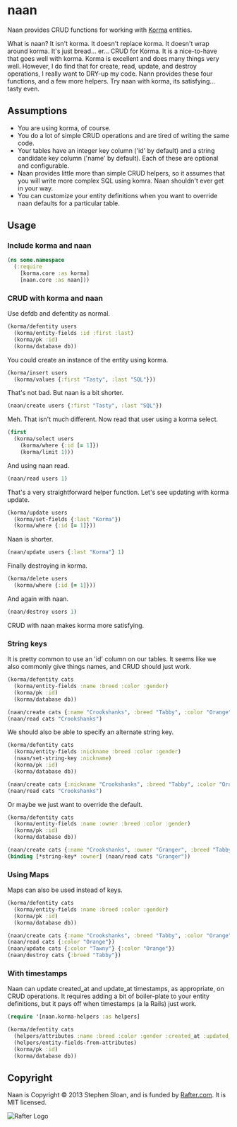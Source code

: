 # naan

Naan provides CRUD functions for working with [Korma](http://sqlkorma.com/) entities.

What is naan?  It isn't korma.  It doesn't replace korma.  It doesn't wrap around korma.  It's just bread... er... CRUD for Korma.  It is a nice-to-have that goes well with korma.  Korma is excellent and does many things very well.  However, I do find that for create, read, update, and destroy operations, I really want to DRY-up my code.  Nann provides these four functions, and a few more helpers.  Try naan with korma, its satisfying... tasty even.

## Assumptions

- You are using korma, of course.
- You do a lot of simple CRUD operations and are tired of writing the same code.
- Your tables have an integer key column ('id' by default) and a string candidate key column ('name' by default).  Each of these are optional and configurable.
- Naan provides little more than simple CRUD helpers, so it assumes that you will write more complex SQL using komra. Naan shouldn't ever get in your way.
- You can customize your entity definitions when you want to override naan defaults for a particular table.

## Usage

### Include korma and naan

```clojure
(ns some.namespace
  (:require
    [korma.core :as korma]
    [naan.core :as naan]))
```

### CRUD with korma and naan


Use defdb and defentity as normal.

```clojure
(korma/defentity users
  (korma/entity-fields :id :first :last)
  (korma/pk :id)
  (korma/database db))
```

You could create an instance of the entity using korma.

```clojure
(korma/insert users
  (korma/values {:first "Tasty", :last "SQL"}))
```

That's not bad.  But naan is a bit shorter.

```clojure
(naan/create users {:first "Tasty", :last "SQL"})
```

Meh.  That isn't much different.  Now read that user using a korma select.

```clojure
(first
  (korma/select users
    (korma/where {:id [= 1]})
    (korma/limit 1)))
```

And using naan read.

```clojure
(naan/read users 1)
```

That's a very straightforward helper function.  Let's see updating with korma update.


```clojure
(korma/update users
  (korma/set-fields {:last "Korma"})
  (korma/where {:id [= 1]}))
```

Naan is shorter.

```clojure
(naan/update users {:last "Korma"} 1)
```

Finally destroying in korma.

```clojure
(korma/delete users
  (korma/where {:id [= 1]}))
```

And again with naan.

```clojure
(naan/destroy users 1)
```

CRUD with naan makes korma more satisfying.

### String keys

It is pretty common to use an 'id' column on our tables.  It seems like we also commonly give things names, and CRUD should just work.

```clojure
(korma/defentity cats
  (korma/entity-fields :name :breed :color :gender)
  (korma/pk :id)
  (korma/database db))

(naan/create cats {:name "Crookshanks", :breed "Tabby", :color "Orange", :gender "M"})
(naan/read cats "Crookshanks")
```

We should also be able to specify an alternate string key.

```clojure
(korma/defentity cats
  (korma/entity-fields :nickname :breed :color :gender)
  (naan/set-string-key :nickname)
  (korma/pk :id)
  (korma/database db))

(naan/create cats {:nickname "Crookshanks", :breed "Tabby", :color "Orange", :gender "M"})
(naan/read cats "Crookshanks")
```

Or maybe we just want to override the default.

```clojure
(korma/defentity cats
  (korma/entity-fields :name :owner :breed :color :gender)
  (korma/pk :id)
  (korma/database db))

(naan/create cats {:name "Crookshanks", :owner "Granger", :breed "Tabby", :color "Orange", :gender "M"})
(binding [*string-key* :owner] (naan/read cats "Granger"))
```

### Using Maps

Maps can also be used instead of keys.

```clojure
(korma/defentity cats
  (korma/entity-fields :name :breed :color :gender)
  (korma/pk :id)
  (korma/database db))

(naan/create cats {:name "Crookshanks", :breed "Tabby", :color "Orange", :gender "M"})
(naan/read cats {:color "Orange"})
(naan/update cats {:color "Tawny"} {:color "Orange"})
(naan/destroy cats {:breed "Tabby"})
```

### With timestamps

Naan can update created_at and update_at timestamps, as appropriate, on CRUD operations.  It requires adding a bit of boiler-plate to your entity definitions, but it pays off when timestamps (a la Rails) just work.

```clojure
(require '[naan.korma-helpers :as helpers]

(korma/defentity cats
  (helpers/attributes :name :breed :color :gender :created_at :updated_at)
  (helpers/entity-fields-from-attributes)
  (korma/pk :id)
  (korma/database db))
```

## Copyright

Naan is Copyright © 2013 Stephen Sloan, and is funded by [Rafter.com](http://www.rafter.com "Rafter.com").  It is MIT licensed.

![Rafter Logo](http://rafter-logos.s3.amazonaws.com/rafter_github_logo.png "Rafter")